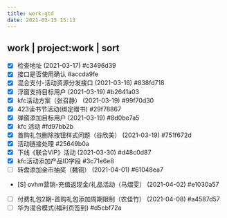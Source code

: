 ```yaml
---
title: work-gtd
date: 2021-03-15 15:13
---
```

## work | project:work | sort
* [X] 检查地址 (2021-03-17)  #c3496d39
* [X] 接口是否使用确认  #accda9fe
* [X] 混合支付-活动资源分发接口 (2021-03-16)  #838fd718
* [X] 浮窗支持目标用户 (2021-03-19)  #b2641a03
* [X] kfc活动方案（张召静） (2021-03-19)  #99f70d30
* [X] 423读书节活动(绑定赠书)  #29f78867
* [X] 弹窗添加目标用户 (2021-03-19)  #8d0be7a5
* [X] kfc 活动  #fd97bb2b
* [X] 首购礼包删除按钮样式问题（谷欣美） (2021-03-19)  #751f672d
* [X] 活动链接处理  #25649b0a
* [X] 下线《联合VIP》活动 (2021-03-30)  #d48c0d87
* [X] kfc活动添加产品ID字段  #3c71e6e8
* [ ] 转盘添加金币抽奖（魏铜） (2021-04-01)  #61048ea7
* [S] ovhm营销-充值返现金/礼品活动（马熠雯） (2021-04-02)  #e1030a57
* [ ] 付费礼包2期-首购礼包添加周期限制（农佳竹） (2021-04-08)  #a4587d57
* [ ] 华为混合模式(福利页签到)  #d5cbf72a
